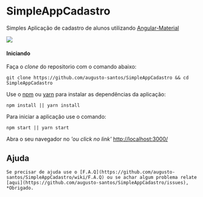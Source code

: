 # SimpleAppCadastro
Simples Aplicação de cadastro de alunos utilizando [Angular-Material](https://material.angularjs.org/latest/)

<img src="https://s-media-cache-ak0.pinimg.com/originals/0a/7b/48/0a7b48f364380f207a517a2962b5dd37.png" />

#### Iniciando
  Faça o *clone* do repositorio com o comando abaixo:
  
``
  git clone https://github.com/augusto-santos/SimpleAppCadastro && cd SimpleAppCadastro  
``

  Use o [npm](https://www.npmjs.com/) ou [yarn](https://yarnpkg.com/pt-BR/) para instalar as dependências da aplicação:
  
``
  npm install || yarn install  
``

  Para iniciar a aplicação use o comando:
  
  ``
    npm start || yarn start    
  ``
  
  Abra o seu navegador no *'ou click no link'* [http://localhost:3000/](http://localhost:3000/)
   
  ## Ajuda
    Se precisar de ajuda use o [F.A.Q](https://github.com/augusto-santos/SimpleAppCadastro/wiki/F.A.Q) ou se achar algum problema relate [aqui](https://github.com/augusto-santos/SimpleAppCadastro/issues), *Obrigado.
